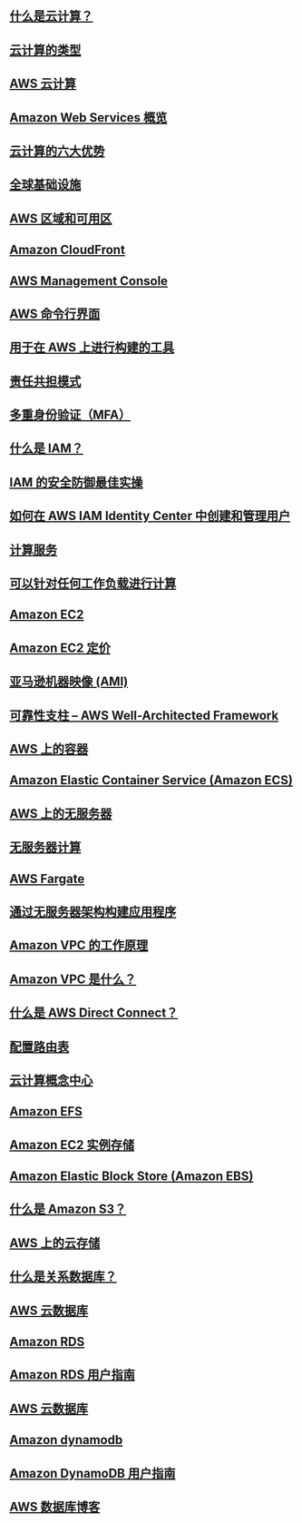 ## [什么是云计算？](https://aws.amazon.com/cn/what-is-cloud-computing/)

## [云计算的类型](https://docs.aws.amazon.com/zh_cn/whitepapers/latest/aws-overview/types-of-cloud-computing.html)

## [AWS 云计算](https://aws.amazon.com/cn/what-is-aws/)

## [Amazon Web Services 概览](https://docs.aws.amazon.com/pdfs/whitepapers/latest/aws-overview/aws-overview.pdf)

## [云计算的六大优势](https://docs.aws.amazon.com/zh_cn/whitepapers/latest/aws-overview/six-advantages-of-cloud-computing.html)

## [全球基础设施](https://aws.amazon.com/cn/about-aws/global-infrastructure/)

## [AWS 区域和可用区](https://aws.amazon.com/cn/about-aws/global-infrastructure/regions_az/)

## [Amazon CloudFront](https://docs.aws.amazon.com/zh_cn/AmazonCloudFront/latest/DeveloperGuide/Introduction.html)

## [AWS Management Console](https://docs.aws.amazon.com/zh_cn/awsconsolehelpdocs/latest/gsg/what-is.html)

## [AWS 命令行界面](https://aws.amazon.com/cn/cli/)

## [用于在 AWS 上进行构建的工具](https://aws.amazon.com/cn/developer/tools/)

## [责任共担模式](https://aws.amazon.com/cn/compliance/shared-responsibility-model/)

## [多重身份验证（MFA）](https://aws.amazon.com/cn/iam/features/mfa/)

## [什么是 IAM？](https://docs.aws.amazon.com/zh_cn/IAM/latest/UserGuide/introduction.html)

## [IAM 的安全防御最佳实操](https://docs.aws.amazon.com/zh_cn/IAM/latest/UserGuide/best-practices.html)

## [如何在 AWS IAM Identity Center 中创建和管理用户](https://aws.amazon.com/cn/blogs/security/how-to-create-and-manage-users-within-aws-sso/)

## [计算服务](https://docs.aws.amazon.com/zh_cn/whitepapers/latest/aws-overview/compute-services.html)

## [可以针对任何工作负载进行计算](https://aws.amazon.com/cn/products/compute/)

## [Amazon EC2](https://aws.amazon.com/cn/ec2/)

## [Amazon EC2 定价](https://aws.amazon.com/cn/ec2/pricing/)

## [亚马逊机器映像 (AMI)](https://docs.aws.amazon.com/zh_cn/AWSEC2/latest/UserGuide/AMIs.html)

## [可靠性支柱 – AWS Well-Architected Framework](https://docs.aws.amazon.com/zh_cn/wellarchitected/latest/reliability-pillar/welcome.html?ref=wellarchitected-wp)

## [AWS 上的容器](https://aws.amazon.com/cn/containers/services/)

## [Amazon Elastic Container Service (Amazon ECS)](https://aws.amazon.com/cn/ecs/)

## [AWS 上的无服务器](https://aws.amazon.com/cn/serverless/#:~:text=Serverless%20is%20the%20native%20architecture,services%20without%20thinking%20about%20servers.)

## [无服务器计算](https://aws.amazon.com/cn/serverless/getting-started/?serverless.sort-by=item.additionalFields.createdDate&serverless.sort-order=desc)

## [AWS Fargate](https://aws.amazon.com/cn/fargate/?c=ser&sec=srv)

## [通过无服务器架构构建应用程序](https://aws.amazon.com/cn/lambda/serverless-architectures-learn-more/)

## [Amazon VPC 的工作原理](https://docs.aws.amazon.com/zh_cn/vpc/latest/userguide/how-it-works.html)

## [Amazon VPC 是什么？](https://docs.aws.amazon.com/zh_cn/vpc/latest/userguide/what-is-amazon-vpc.html)

## [什么是 AWS Direct Connect？](https://docs.aws.amazon.com/zh_cn/directconnect/latest/UserGuide/Welcome.html)

## [配置路由表](https://docs.aws.amazon.com/zh_cn/vpc/latest/userguide/VPC_Route_Tables.html)

## [云计算概念中心](https://aws.amazon.com/what-is/?faq-hub-cards.sort-by=item.additionalFields.sortDate&faq-hub-cards.sort-order=desc&awsf.tech-category=tech-category%23storage)

## [Amazon EFS](https://aws.amazon.com/cn/efs/)

## [Amazon EC2 实例存储](https://docs.aws.amazon.com/zh_cn/AWSEC2/latest/UserGuide/InstanceStorage.html)

## [Amazon Elastic Block Store (Amazon EBS)](https://docs.aws.amazon.com/zh_cn/ebs/latest/userguide/what-is-ebs.html)

## [什么是 Amazon S3？](https://docs.aws.amazon.com/zh_cn/AmazonS3/latest/userguide/Welcome.html)

## [AWS 上的云存储](https://aws.amazon.com/cn/products/storage/)

## [什么是关系数据库？](https://aws.amazon.com/cn/relational-database/)

## [AWS 云数据库](https://aws.amazon.com/cn/products/databases/)

## [Amazon RDS](https://aws.amazon.com/cn/rds/)

## [Amazon RDS 用户指南](https://docs.aws.amazon.com/zh_cn/AmazonRDS/latest/UserGuide/Welcome.html)

## [AWS 云数据库](https://aws.amazon.com/cn/products/databases/)

## [Amazon dynamodb](https://aws.amazon.com/cn/dynamodb/)

## [Amazon DynamoDB 用户指南](https://docs.aws.amazon.com/zh_cn/amazondynamodb/latest/developerguide/Introduction.html)

## [AWS 数据库博客](https://aws.amazon.com/cn/blogs/database/how-to-determine-if-amazon-dynamodb-is-appropriate-for-your-needs-and-then-plan-your-migration/)

## []()

## []()